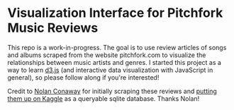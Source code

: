 # Visualization Interface for Pitchfork Music Reviews

This repo is a work-in-progress. The goal is to use review articles of songs and albums scraped from the website pitchfork.com to visualize the relationships between music artists and genres. I started this project as a way to learn [d3.js](https://nolanbconaway.github.io/) (and interactive data visualization with JavaScript in general), so please follow along if you're interested!

Credit to [Nolan Conaway](https://nolanbconaway.github.io/) for initially scraping these reviews and [putting them up on Kaggle](https://www.kaggle.com/nolanbconaway/pitchfork-data) as a queryable sqlite database. Thanks Nolan!
